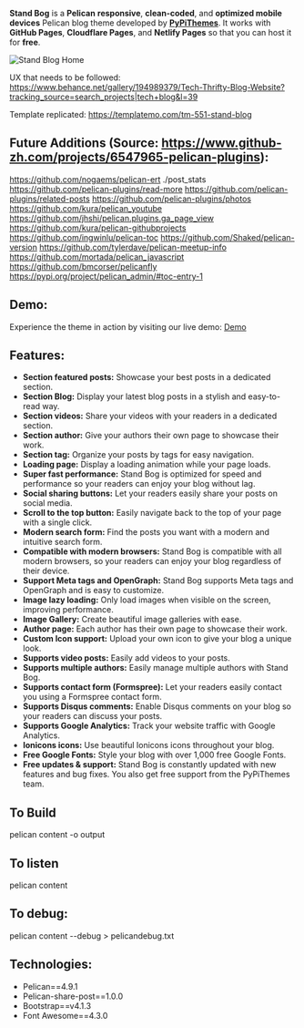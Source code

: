 **Stand Bog** is a **Pelican** **responsive**, **clean-coded**, and **optimized mobile devices** Pelican blog theme developed by [**PyPiThemes**](https://pypithemes.com). It works with **GitHub Pages**, **Cloudflare Pages**, and **Netlify Pages** so that you can host it for **free**.


![Stand Blog Home](Home-Stand-Blog-Home.png)

UX that needs to be followed: https://www.behance.net/gallery/194989379/Tech-Thrifty-Blog-Website?tracking_source=search_projects|tech+blog&l=39

Template replicated: https://templatemo.com/tm-551-stand-blog

## Future Additions (Source: https://www.github-zh.com/projects/6547965-pelican-plugins):
https://github.com/nogaems/pelican-ert
./post_stats
https://github.com/pelican-plugins/read-more
https://github.com/pelican-plugins/related-posts
https://github.com/pelican-plugins/photos
https://github.com/kura/pelican_youtube
https://github.com/jhshi/pelican.plugins.ga_page_view
https://github.com/kura/pelican-githubprojects
https://github.com/ingwinlu/pelican-toc
https://github.com/Shaked/pelican-version
https://github.com/tylerdave/pelican-meetup-info
https://github.com/mortada/pelican_javascript
https://github.com/bmcorser/pelicanfly
https://pypi.org/project/pelican_admin/#toc-entry-1


Demo:
-----

Experience the theme in action by visiting our live demo: [Demo](https://stand-blog.pages.dev/)

Features:
---------

*   **Section featured posts:** Showcase your best posts in a dedicated section.
*   **Section Blog:** Display your latest blog posts in a stylish and easy-to-read way.
*   **Section videos:** Share your videos with your readers in a dedicated section.
*   **Section author:** Give your authors their own page to showcase their work.
*   **Section tag:** Organize your posts by tags for easy navigation.
*   **Loading page:** Display a loading animation while your page loads.
*   **Super fast performance:** Stand Bog is optimized for speed and performance so your readers can enjoy your blog without lag.
*   **Social sharing buttons:** Let your readers easily share your posts on social media.
*   **Scroll to the top button:** Easily navigate back to the top of your page with a single click.
*   **Modern search form:** Find the posts you want with a modern and intuitive search form.
*   **Compatible with modern browsers:** Stand Bog is compatible with all modern browsers, so your readers can enjoy your blog regardless of their device.
*   **Support Meta tags and OpenGraph:** Stand Bog supports Meta tags and OpenGraph and is easy to customize.
*   **Image lazy loading:** Only load images when visible on the screen, improving performance.
*   **Image Gallery:** Create beautiful image galleries with ease.
*   **Author page:** Each author has their own page to showcase their work.
*   **Custom Icon support:** Upload your own icon to give your blog a unique look.
*   **Supports video posts:** Easily add videos to your posts.
*   **Supports multiple authors:** Easily manage multiple authors with Stand Bog.
*   **Supports contact form (Formspree):** Let your readers easily contact you using a Formspree contact form.
*   **Supports Disqus comments:** Enable Disqus comments on your blog so your readers can discuss your posts.
*   **Supports Google Analytics:** Track your website traffic with Google Analytics.
*   **Ionicons icons:** Use beautiful Ionicons icons throughout your blog.
*   **Free Google Fonts:** Style your blog with over 1,000 free Google Fonts.
*   **Free updates & support:** Stand Bog is constantly updated with new features and bug fixes. You also get free support from the PyPiThemes team.

## To Build
pelican content -o output

## To listen
pelican content
## To debug:
pelican content --debug > pelicandebug.txt

Technologies:
-------------

*   Pelican==4.9.1
*   Pelican-share-post==1.0.0
*   Bootstrap==v4.1.3
*   Font Awesome==4.3.0
